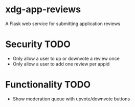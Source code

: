# xdg-app-reviews

A Flask web service for submitting application reviews

# Security TODO

 - Only allow a user to up or downvote a review once
 - Only allow a user to add one review per appid

# Functionality TODO

 - Show moderation queue with upvote/downvote buttons
